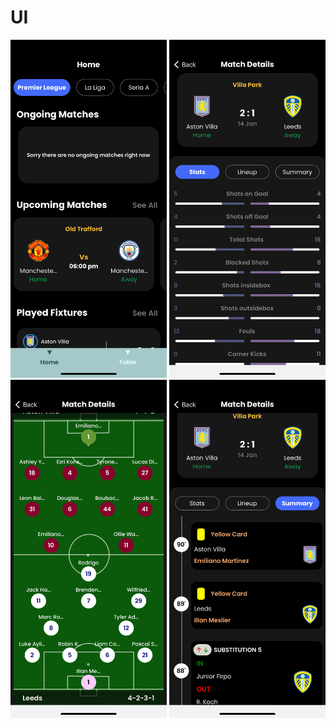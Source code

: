 


# UI 
<div class="row">
      <img src="screenshots/1.png" width="250">
      <img src="screenshots/2.png" width="250">
      <img src="screenshots/3.png" width="250">
      <img src="screenshots/4.png" width="250">
</div>